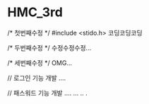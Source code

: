 # HMC_3rd

/* 첫번째수정 */
#include <stido.h>
코딩코딩코딩

/* 두번째수정 */
수정수정수정...

/* 세번째수정 */
OMG...

// 로그인 기능 개발
....

// 패스워드 기능 개발
....
...
..
.